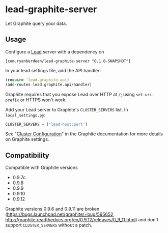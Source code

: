# lead-graphite-server

Let Graphite query your data.

## Usage

Configure a [Lead](https://github.com/also/lead) server with a dependency on

```
[com.ryanberdeen/lead-graphite-server "0.1.0-SNAPSHOT"]
```

In your lead settings file, add the API handler:

```clojure
(require 'lead.graphite.api)
(add-routes lead.graphite.api/handler)
```

Graphite requires that you expose Lead over HTTP at `/`; using `set-uri-prefix` or HTTPS won't work.

Add your Lead server to Graphite's `CLUSTER_SERVERS` list. In `local_settings.py`:

```python
CLUSTER_SERVERS = ['lead-host:port']
```

See "[Cluster Configuration](http://graphite.readthedocs.org/en/latest/config-local-settings.html#cluster-configuration)" in the Graphite documentation for more details on Graphite settings.

## Compatibility

Compatible with Graphite versions

* 0.9.7c
* 0.9.8
* 0.9.9
* 0.9.10
* 0.9.12

Graphite versions 0.9.6 and 0.9.11 are broken (https://bugs.launchpad.net/graphite/+bug/595652, http://graphite.readthedocs.org/en/0.9.12/releases/0_9_11.html) and don't support `CLUSTER_SERVERS` without a patch.
